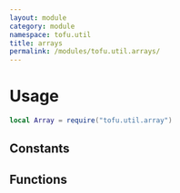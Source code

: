 ```yaml
---
layout: module
category: module
namespace: tofu.util
title: arrays
permalink: /modules/tofu.util.arrays/
---
```

# Usage

```lua
local Array = require("tofu.util.array")
```

## Constants

## Functions
